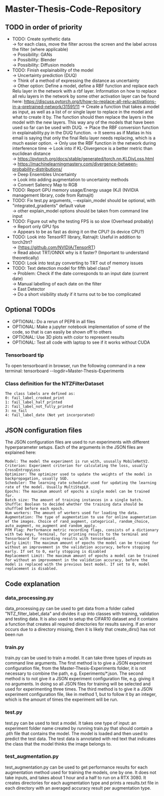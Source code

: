 # Master-Thesis-Code-Repository

## TODO in order of priority
* TODO: Create synthetic data  
       -> for each class, move the filter across the screen and the label across the filter (where applicable)  
       -> Possibility: GANs  
       -> Possibility: Blender  
       -> Possibility: Diffusion models  
* TODO: Finish explainability of the model  
      -> Uncertainty prediction (DUQ)  
          -> Think of a method of expressing the distance as uncertainty  
                -> Other option: Define a model, define a RBF function and replace each Relu layer in the network with a rbf layer.
                Information on how to replace all relu layers in the network by some other activation layer can be found here:
                https://discuss.pytorch.org/t/how-to-replace-all-relu-activations-in-a-pretrained-network/31591/11
                -> Create a function that takes a model as input, as well as a list of or single layer to replace in the model
                and what to create it by. The function should then replace the layers in the model with the new layers.
                This way any of the models that have been used so far can be used with DUQ. -> Place the RBF conversion function in explainability.py in the DUQ function.
                -> It seems as if Matias in his email is saying that only the final Relu layer needs replacing, which is a much easier option.
                -> Only use the RBF function in the network during interference time
          -> Look into if KL-Divergence is a better metric than euclidean distance  
              -> https://pytorch.org/docs/stable/generated/torch.nn.KLDivLoss.html  
              -> https://machinelearningmastery.com/divergence-between-probability-distributions/  
      -> Deep Ensembles Uncertainty    
      -> Look into adding augmentation to uncertainty methods  
      -> Convert Saliency Map to RGB  
* TODO: Report GPU memory usage/Energy usage (KJ) (NVIDIA management library, code from Ratnajit)  
* TODO: Fix test.py arguments, --explain_model should be optional, with "integrated_gradients" default value  
      -> other explain_model options should be taken from command line input           
* TODO: Figure out why the testing FPS is so slow (Overhead probably)  
      -> Report only GPU fps  
      -> Appears to be as fast as doing it on the CPU? (is device CPU?)  
* TODO: Look into TensorRT library, Ratnajit: Useful in addition to torch2trt?  
      -> (https://github.com/NVIDIA/TensorRT)  
      -> Read about TRT/ONNX why is it faster? (Important to understand theoretically)  
* TODO: Look into test.py converting to TRT out of memory issues   
* TODO: Text detection model for fifth label class?  
      -> Problem: Check if the date corresponds to an input date (current date)  
      -> Manual labelling of each date on the filter  
      -> East Detector  
      -> Do a short visibility study if it turns out to be too complicated  

## Optional TODOs
* OPTIONAL: Do a rerun of PEP8 in all files 
* OPTIONAL: Make a jupyter notebook implementation of some of the code, so that is can easily be shown off to others  
* OPTIONAL: Use 3D plots with color to represent results     
* OPTIONAL: Test all code with laptop to see if it works without CUDA  

### Tensorboard tip

To open tensorboard in browser, run the following command in a new terminal: tensorboard --logdir=Master-Thesis-Experiments


### Class definition for the NTZFilterDataset

    The class labels are defined as:
    0: fail_label_crooked_print
    1: fail_label_half_printed
    2: fail_label_not_fully_printed
    3: no_fail
    4: fail_label_date (Not yet incorporated)

## JSON configuration files

The JSON configuration files are used to run experiments with different hyperparameter setups. Each of the arguments in the JSON files are explained here:

    Model: The model the experiment is run with, ususally MobileNetV2.
    Criterion: Experiment criterion for calculating the loss, usually CrossEntropyLoss
    Optimizer: The optimizer used to update the weights of the model in backpropagation, usually SGD.
    Scheduler: The learning rate scheduler used for updating the learning rate of the model. Usually MultiStepLR.
    Epochs: The maximum amount of epochs a single model can be trained for.
    Batch size: The amount of training instances in a single batch.
    Shuffle: Boolean to decided whether the training data should be shuffled before each epoch.
    Num workers: The amount of workers used for loading the data.
    Augmentation: The type of augmentation to use for online augmentation of the images. Choice of rand_augment, categorical, random_choice, auto_augment, no_augment and random_apply.
    PFM Flag: Performance metric recording flags, consists of a dictionary with two keys, Terminal, for printing results to the terminal and Tensorboard for recording results with tensorboard.
    Early Limit: The maximum amount of epochs the model can be trained for without an improvement in the validation accuracy, before stopping early. If set to 0, early stopping is disabled
    Replacement Limit: The maximum amount of epochs a model can be trained for without an improvement in the validation accuracy, before the model is replaced with the previous best model. If set to 0, model replacement is disabled.

## Code explanation

### data_processing.py

data_processing.py can be used to get data from a folder called "NTZ_filter_label_data" and divides it up into classes with training, validation and testing data. It is also used to setup the CIFAR10 dataset and it contains a function that creates all required directories for results saving. If an error occurs due to a directory missing, then it is likely that create_dirs() has not been run

### train.py

train.py can be used to train a model. It can take three types of inputs as command line arguments. The first method is to give a JSON experiment configuration file, from the Master-Thesis-Experiments folder, it is not necessary to combine the path, e.g. Experiments/*.json. The second method is to not give it a JSON experiment configuration file, e.g. giving it no arguments. In doing so all JSON files for training will be selected and used for experimenting three times. The third method is to give it a JSON experiment configuration file, like in method 1, but to follow it by an integer, which is the amount of times the experiment will be run.

### test.py

test.py can be used to test a model. It takes one type of input: an experiment folder name created by running train.py that should contain a .pth file that contains the model. The model is loaded and then used to predict the test data. The test data is annotated with red text that indicates the class that the model thinks the image belongs to.

### test_augmentation.py

test_augmentation.py can be used to get performance results for each augmentation method used for training the models, one by one. It does not take inputs, and takes about 1 hour and a half to run on a RTX 3080. It creates directories for each augmentation type and prints a results.txt file in each directory with an averaged accuracy result per augmentation type.